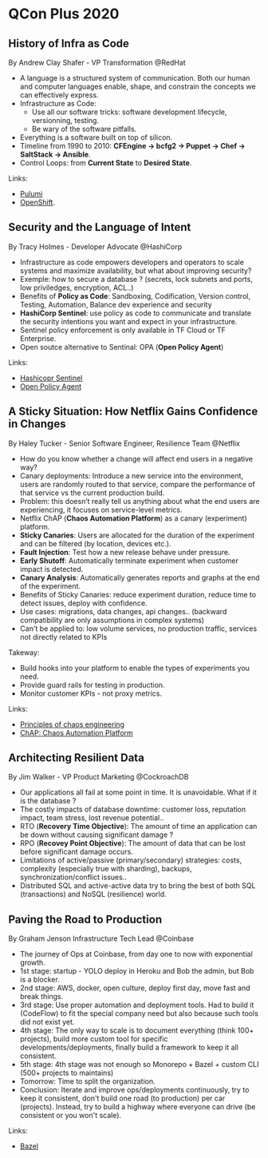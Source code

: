 # QCon Plus 2020

## History of Infra as Code

By Andrew Clay Shafer - VP Transformation @RedHat

- A language is a structured system of communication. Both our human and computer languages enable, shape, and constrain the concepts we can effectively express.
- Infrastructure as Code:
  - Use all our software tricks: software development lifecycle, versionning, testing.
  - Be wary of the software pitfalls.
- Everything is a software built on top of silicon.
- Timeline from 1990 to 2010: **CFEngine -> bcfg2 -> Puppet -> Chef -> SaltStack -> Ansible**.
- Control Loops: from **Current State** to **Desired State**.

Links:

- [Pulumi](https://www.pulumi.com/)
- [OpenShift](https://www.openshift.com/).

## Security and the Language of Intent

By Tracy Holmes - Developer Advocate @HashiCorp

- Infrastructure as code empowers developers and operators to scale systems and maximize availability, but what about improving security?
- Exemple: how to secure a database ? (secrets, lock subnets and ports, low priviledges, encryption, ACL..)
- Benefits of **Policy as Code**: Sandboxing, Codification, Version control, Testing, Automation, Balance dev experience and security
- **HashiCorp Sentinel**: use policy as code to communicate and translate the security intentions you want and expect in your infrastructure.
- Sentinel policy enforcement is only available in TF Cloud or TF Enterprise.
- Open soutce alternative to Sentinal: OPA (**Open Policy Agent**)

Links:

- [Hashicopr Sentinel](https://www.hashicorp.com/sentinel)
- [Open Policy Agent](https://www.openpolicyagent.org/)

## A Sticky Situation: How Netflix Gains Confidence in Changes

By Haley Tucker - Senior Software Engineer, Resilience Team @Netflix

- How do you know whether a change will affect end users in a negative way?
- Canary deployments: Introduce a new service into the environment, users are randomly routed to that service, compare the performance of that service vs the current production build.
- Problem: this doesn’t really tell us anything about what the end users are experiencing, it focuses on service-level metrics.
- Netflix ChAP (**Chaos Automation Platform**) as a canary (experiment) platform.
- **Sticky Canaries**: Users are allocated for the duration of the experiment and can be filtered (by location, devices etc.).
- **Fault Injection**: Test how a new release behave under pressure.
- **Early Shutoff**: Automatically terminate experiment when customer impact is detected.
- **Canary Analysis**: Automatically generates reports and graphs at the end of the experiment.
- Benefits of Sticky Canaries: reduce experiment duration, reduce time to detect issues, deploy with confidence.
- Use cases: migrations, data changes, api changes.. (backward compatibility are only assumptions in complex systems)
- Can't be applied to: low volume services, no production traffic, services not directly related to KPIs

Takeway:

- Build hooks into your platform to enable the types of experiments you need.
- Provide guard rails for testing in production.
- Monitor customer KPIs - not proxy metrics.

Links:

- [Principles of chaos engineering](https://principlesofchaos.org/)
- [ChAP: Chaos Automation Platform](https://netflixtechblog.com/chap-chaos-automation-platform-53e6d528371f)

## Architecting Resilient Data

By Jim Walker - VP Product Marketing @CockroachDB

- Our applications all fail at some point in time. It is unavoidable. What if it is the database ?
- The costly impacts of database downtime: customer loss, reputation impact, team stress, lost revenue potential..
- RTO (**Recovery Time Objective**): The amount of time an application can be down without causing significant damage ?
- RPO (**Recovey Point Objective**): The amount of data that can be lost before significant damage occurs.
- Limitations of active/passive (primary/secondary) strategies: costs, complexity (especially true with sharding), backups, synchronization/conflict issues..
- Distributed SQL and active-active data try to bring the best of both SQL (transactions) and NoSQL (resilience) world.

## Paving the Road to Production

By Graham Jenson Infrastructure Tech Lead @Coinbase

- The journey of Ops at Coinbase, from day one to now with exponential growth.
- 1st stage: startup - YOLO deploy in Heroku and Bob the admin, but Bob is a blocker.
- 2nd stage: AWS, docker, open culture, deploy first day, move fast and break things.
- 3rd stage: Use proper automation and deployment tools. Had to build it (CodeFlow) to fit the special company need but also because such tools did not exist yet.
- 4th stage: The only way to scale is to document everything (think 100+ projects), build more custom tool for specific developments/deployments, finally build a framework to keep it all consistent.
- 5th stage: 4th stage was not enough so Monorepo + Bazel + custom CLI (500+ projects to maintains)
- Tomorrow: Time to split the organization.
- Conclusion: Iterate and improve ops/deployments continuously, try to keep it consistent, don't build one road (to production) per car (projects). Instead, try to build a highway where everyone can drive (be consistent or you won't scale).

Links:

- [Bazel](https://bazel.build/)
